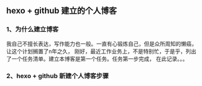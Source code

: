 ## hexo + github 建立的个人博客

### 1、为什么建立博客

我自己不擅长表达，写作能力也一般。一直有心锻炼自己，但是众所周知的懒癌，让这个计划搁置了n年之久，
刚好，最近工作业务上，不是特别忙，于是乎，列出了一个任务清单。建立本博客是第一个任务。任务第一步完成，
在此记录。。。

<!-- more -->

### 2、hexo + github 新建个人博客步骤

